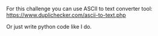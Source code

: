 For this challenge you can use ASCII to text converter tool: https://www.duplichecker.com/ascii-to-text.php

Or just write python code like I do.
